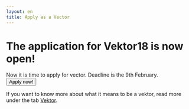 ```yaml
---
layout: en
title: Apply as a Vector
---
```

<h1>The application for Vektor18 is now open!</h1>

<p>Now it is time to apply for vector. Deadline is the 9th February.<br/>
  <a style="text-align: center;" href="https://docs.google.com/forms/d/1FPSjaTFIfkd44Ehvjm6SxCSvUlCb9Vno_noVFlLz790/edit"><button class="applyBtn">Apply now!</button></a>
  
</p>

<p>If you want to know more about what it means to be a vektor, read more under the tab <a href="https://blivawesome.dk/vektor.html">Vektor</a>.</p>
